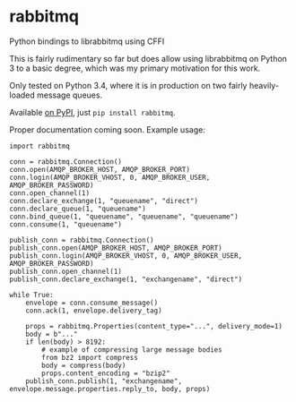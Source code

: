 rabbitmq
========

Python bindings to librabbitmq using CFFI

This is fairly rudimentary so far but does allow using librabbitmq on Python 3 to a basic degree, which was my primary motivation for this work.

Only tested on Python 3.4, where it is in production on two fairly heavily-loaded message queues.

Available [on PyPI](https://pypi.python.org/pypi/rabbitmq), just `pip install rabbitmq`.

Proper documentation coming soon. Example usage:

```
import rabbitmq

conn = rabbitmq.Connection()
conn.open(AMQP_BROKER_HOST, AMQP_BROKER_PORT)
conn.login(AMQP_BROKER_VHOST, 0, AMQP_BROKER_USER, AMQP_BROKER_PASSWORD)
conn.open_channel(1)
conn.declare_exchange(1, "queuename", "direct")
conn.declare_queue(1, "queuename")
conn.bind_queue(1, "queuename", "queuename", "queuename")
conn.consume(1, "queuename")

publish_conn = rabbitmq.Connection()
publish_conn.open(AMQP_BROKER_HOST, AMQP_BROKER_PORT)
publish_conn.login(AMQP_BROKER_VHOST, 0, AMQP_BROKER_USER, AMQP_BROKER_PASSWORD)
publish_conn.open_channel(1)
publish_conn.declare_exchange(1, "exchangename", "direct")

while True:
    envelope = conn.consume_message()
    conn.ack(1, envelope.delivery_tag)

    props = rabbitmq.Properties(content_type="...", delivery_mode=1)
    body = b"..."
    if len(body) > 8192:
        # example of compressing large message bodies
        from bz2 import compress
        body = compress(body)
        props.content_encoding = "bzip2"
    publish_conn.publish(1, "exchangename", envelope.message.properties.reply_to, body, props)
```
